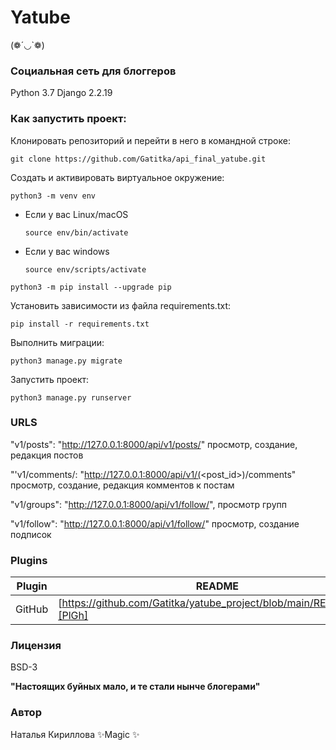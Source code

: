 # Yatube
(❁´◡`❁)
### Социальная сеть для блоггеров
Python 3.7
Django 2.2.19

### Как запустить проект:

Клонировать репозиторий и перейти в него в командной строке:

```
git clone https://github.com/Gatitka/api_final_yatube.git
```

Cоздать и активировать виртуальное окружение:

```
python3 -m venv env
```

* Если у вас Linux/macOS

    ```
    source env/bin/activate
    ```

* Если у вас windows

    ```
    source env/scripts/activate
    ```

```
python3 -m pip install --upgrade pip
```

Установить зависимости из файла requirements.txt:

```
pip install -r requirements.txt
```

Выполнить миграции:

```
python3 manage.py migrate
```

Запустить проект:

```
python3 manage.py runserver
```

### URLS
"v1/posts": "http://127.0.0.1:8000/api/v1/posts/"
просмотр, создание, редакция постов

"'v1/comments/: "http://127.0.0.1:8000/api/v1/(<post_id>)/comments"
просмотр, создание, редакция комментов к постам

"v1/groups": "http://127.0.0.1:8000/api/v1/follow/",
просмотр групп

"v1/follow": "http://127.0.0.1:8000/api/v1/follow/"
просмотр, создание подписок


### Plugins

| Plugin | README |
| ------ | ------ |
| GitHub | [https://github.com/Gatitka/yatube_project/blob/main/README.md][PlGh] |


### Лицензия

BSD-3

**"Настоящих буйных мало, и те стали нынче блогерами"**

### Автор
Наталья Кириллова
✨Magic ✨

